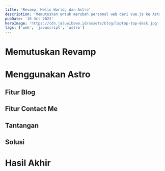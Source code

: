 ```yaml
---
title: 'Revamp, Hello World, dan Astro'
description: 'Memutuskan untuk merubah personal web dari Vue.js ke Astro dan menambahkan fitur blog pribadi.'
pubDate: '10 Oct 2023'
heroImage: 'https://cdn.jaluwibowo.id/assets/blog/laptop-top-desk.jpg'
tags: ['web', 'javascript', 'astro']
---
```


# Memutuskan Revamp

# Menggunakan Astro

## Fitur Blog

## Fitur Contact Me

## Tantangan

## Solusi

# Hasil Akhir